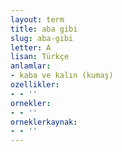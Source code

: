```yaml
---
layout: term
title: aba gibi
slug: aba-gibi
letter: A
lisan: Türkçe
anlamlar:
- kaba ve kalın (kumaş)
ozellikler:
- - ''
ornekler:
- - ''
orneklerkaynak:
- - ''
---
```

